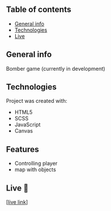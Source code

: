 ## Table of contents
* [General info](#general-info)
* [Technologies](#technologies)
* [Live](#live-star2)

## General info
Bomber game (currently in development)

## Technologies
Project was created with:
* HTML5
* SCSS
* JavaScript
* Canvas

## Features
* Controlling player
* map with objects

## Live :star2:
[[live link](https://bomber-zeta.vercel.app/)]
